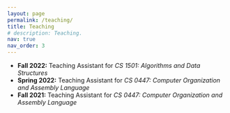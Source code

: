 ```yaml
---
layout: page
permalink: /teaching/
title: Teaching
# description: Teaching.
nav: true
nav_order: 3
---
```


<!-- <h2 style="margin:20px 10px 10px;">Teaching Assistant Experience</h2>
            <ul style="margin:0 0 30px;">
                <li>
                    <strong>Fall 2022:</strong> Teaching Assistant for <em>CS 1501: Algorithms and Data Structures</em>
                </li>
                <li>
                    <strong>Spring 2022:</strong> Teaching Assistant for <em>CS 0447: Computer Organization and Assembly Language</em>
                </li>
                <li>
                    <strong>Fall 2021:</strong> Teaching Assistant for <em>CS 0447: Computer Organization and Assembly Language</em>
                </li>
            </ul> -->

<!-- <h2 style="margin:20px 10px 10px;">Conference Reviewers</h2> -->

<ul style="margin:0 0 30px;">
    <li>
        <strong>Fall 2022:</strong> Teaching Assistant for <em>CS 1501: Algorithms and Data Structures</em>
    </li>
    <li>
        <strong>Spring 2022:</strong> Teaching Assistant for <em>CS 0447: Computer Organization and Assembly Language</em>
    </li>
    <li>
        <strong>Fall 2021:</strong> Teaching Assistant for <em>CS 0447: Computer Organization and Assembly Language</em>
    </li>
</ul>



<!-- ---
layout: page
permalink: /teaching/
title: Teaching
description: Materials for courses you taught. Replace this text with your description.
nav: true
nav_order: 6
---

For now, this page is assumed to be a static description of your courses. You can convert it to a collection similar to `_projects/` so that you can have a dedicated page for each course.

Organize your courses by years, topics, or universities, however you like! -->
